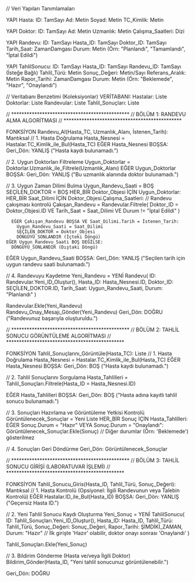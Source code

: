 // Veri Yapıları Tanımlamaları

YAPI Hasta:
  ID: TamSayı
  Ad: Metin
  Soyad: Metin
  TC_Kimlik: Metin

YAPI Doktor:
  ID: TamSayı
  Ad: Metin
  Uzmanlık: Metin
  Çalışma_Saatleri: Dizi<SaatDilimi>

YAPI Randevu:
  ID: TamSayı
  Hasta_ID: TamSayı
  Doktor_ID: TamSayı
  Tarih_Saat: ZamanDamgası
  Durum: Metin (Örn: "Planlandı", "Tamamlandı", "İptal Edildi")

YAPI TahlilSonucu:
  ID: TamSayı
  Hasta_ID: TamSayı
  Randevu_ID: TamSayı (İsteğe Bağlı)
  Tahlil_Türü: Metin
  Sonuç_Değeri: Metin/Sayı
  Referans_Aralık: Metin
  Rapor_Tarihi: ZamanDamgası
  Durum: Metin (Örn: "Beklemede", "Hazır", "Onaylandı")

// Veritabanı Benzetimi (Koleksiyonlar)
VERİTABANI:
  Hastalar: Liste<Hasta>
  Doktorlar: Liste<Doktor>
  Randevular: Liste<Randevu>
  Tahlil_Sonuçları: Liste<TahlilSonucu>

// **********************************************
// BÖLÜM 1: RANDEVU ALMA ALGORİTMASI
// **********************************************

FONKSİYON Randevu_Al(Hasta_TC, Uzmanlık_Alanı, İstenen_Tarih): Mantıksal
  // 1. Hasta Doğrulama
  Hasta_Nesnesi = Hastalar.TC_Kimlik_ile_Bul(Hasta_TC)
  EĞER Hasta_Nesnesi BOŞSA:
    Geri_Dön: YANLIŞ ("Hasta kaydı bulunamadı.")

  // 2. Uygun Doktorları Filtreleme
  Uygun_Doktorlar = Doktorlar.Uzmanlık_ile_Filtrele(Uzmanlık_Alanı)
  EĞER Uygun_Doktorlar BOŞSA:
    Geri_Dön: YANLIŞ ("Bu uzmanlık alanında doktor bulunamadı.")

  // 3. Uygun Zaman Dilimi Bulma
  Uygun_Randevu_Saati = BOŞ
  SEÇİLEN_DOKTOR = BOŞ
  HER_BİR Doktor_Objesi İÇİN Uygun_Doktorlar:
    HER_BİR Saat_Dilimi İÇİN Doktor_Objesi.Çalışma_Saatleri:
      // Randevu çakışması kontrolü
      Çakışan_Randevu = Randevular.Filtrele(
        Doktor_ID = Doktor_Objesi.ID VE
        Tarih_Saat = Saat_Dilimi VE
        Durum != "İptal Edildi"
      )
      
      EĞER Çakışan_Randevu BOŞSA VE Saat_Dilimi.Tarih = İstenen_Tarih:
        Uygun_Randevu_Saati = Saat_Dilimi
        SEÇİLEN_DOKTOR = Doktor_Objesi
        DÖNGÜYÜ_SONLANDIR (İçteki Döngü)
    EĞER Uygun_Randevu_Saati BOŞ DEĞİLSE:
      DÖNGÜYÜ_SONLANDIR (Dıştaki Döngü)

  EĞER Uygun_Randevu_Saati BOŞSA:
    Geri_Dön: YANLIŞ ("Seçilen tarih için uygun randevu saati bulunamadı.")

  // 4. Randevuyu Kaydetme
  Yeni_Randevu = YENİ Randevu(
    ID: Randevular.Yeni_ID_Oluştur(),
    Hasta_ID: Hasta_Nesnesi.ID,
    Doktor_ID: SEÇİLEN_DOKTOR.ID,
    Tarih_Saat: Uygun_Randevu_Saati,
    Durum: "Planlandı"
  )
  
  Randevular.Ekle(Yeni_Randevu)
  Randevu_Onay_Mesajı_Gönder(Yeni_Randevu)
  Geri_Dön: DOĞRU ("Randevunuz başarıyla oluşturuldu.")

// **********************************************
// BÖLÜM 2: TAHLİL SONUCU GÖRÜNTÜLEME ALGORİTMASI
// **********************************************

FONKSİYON Tahlil_Sonuçlarını_Görüntüle(Hasta_TC): Liste<TahlilSonucu>
  // 1. Hasta Doğrulama
  Hasta_Nesnesi = Hastalar.TC_Kimlik_ile_Bul(Hasta_TC)
  EĞER Hasta_Nesnesi BOŞSA:
    Geri_Dön: BOŞ ("Hasta kaydı bulunamadı.")

  // 2. Tahlil Sonuçlarını Sorgulama
  Hasta_Tahlilleri = Tahlil_Sonuçları.Filtrele(Hasta_ID = Hasta_Nesnesi.ID)
  
  EĞER Hasta_Tahlilleri BOŞSA:
    Geri_Dön: BOŞ ("Hasta adına kayıtlı tahlil sonucu bulunamadı.")

  // 3. Sonuçları Hazırlama ve Görüntüleme Yetkisi Kontrolü
  Görüntülenecek_Sonuçlar = Yeni Liste<TahlilSonucu>
  HER_BİR Sonuç İÇİN Hasta_Tahlilleri:
    EĞER Sonuç.Durum = "Hazır" VEYA Sonuç.Durum = "Onaylandı":
      Görüntülenecek_Sonuçlar.Ekle(Sonuç)
    // Diğer durumlar (Örn: 'Beklemede') gösterilmez

  // 4. Sonuçları Geri Döndürme
  Geri_Dön: Görüntülenecek_Sonuçlar

// **********************************************
// BÖLÜM 3: TAHLİL SONUCU GİRİŞİ (LABORATUVAR İŞLEMİ)
// **********************************************

FONKSİYON Tahlil_Sonucu_Giris(Hasta_ID, Tahlil_Türü, Sonuç_Değeri): Mantıksal
  // 1. Hasta Kontrolü (Opsiyonel: İlgili Randevunun veya Talebin Kontrolü)
  EĞER Hastalar.ID_ile_Bul(Hasta_ID) BOŞSA:
    Geri_Dön: YANLIŞ ("Geçersiz Hasta ID.")

  // 2. Yeni Tahlil Sonucu Kaydı Oluşturma
  Yeni_Sonuç = YENİ TahlilSonucu(
    ID: Tahlil_Sonuçları.Yeni_ID_Oluştur(),
    Hasta_ID: Hasta_ID,
    Tahlil_Türü: Tahlil_Türü,
    Sonuç_Değeri: Sonuç_Değeri,
    Rapor_Tarihi: ŞİMDİKİ_ZAMAN,
    Durum: "Hazır" // İlk girişte 'Hazır' olabilir, doktor onayı sonrası 'Onaylandı'
  )
  
  Tahlil_Sonuçları.Ekle(Yeni_Sonuç)
  
  // 3. Bildirim Gönderme (Hasta ve/veya İlgili Doktor)
  Bildirim_Gönder(Hasta_ID, "Yeni tahlil sonucunuz görüntülenebilir.")

  Geri_Dön: DOĞRU
